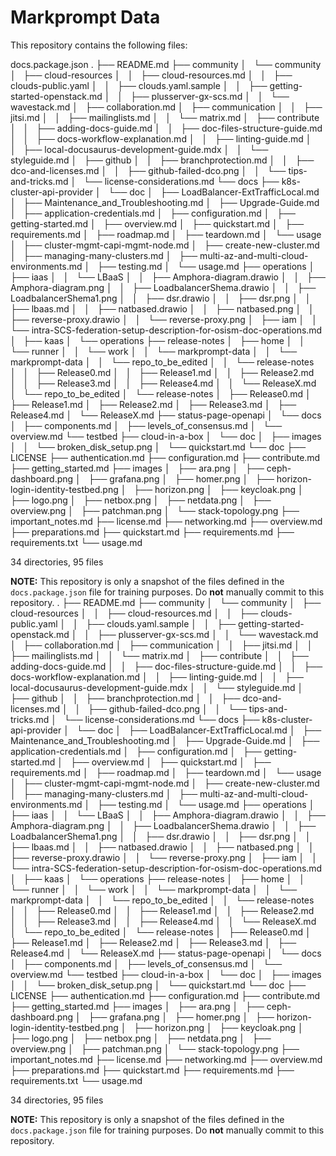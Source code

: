 # Markprompt Data

This repository contains the following files:

docs.package.json
.
├── README.md
├── community
│   └── community
│       ├── cloud-resources
│       │   ├── cloud-resources.md
│       │   ├── clouds-public.yaml
│       │   ├── clouds.yaml.sample
│       │   ├── getting-started-openstack.md
│       │   ├── plusserver-gx-scs.md
│       │   └── wavestack.md
│       ├── collaboration.md
│       ├── communication
│       │   ├── jitsi.md
│       │   ├── mailinglists.md
│       │   └── matrix.md
│       ├── contribute
│       │   ├── adding-docs-guide.md
│       │   ├── doc-files-structure-guide.md
│       │   ├── docs-workflow-explanation.md
│       │   ├── linting-guide.md
│       │   ├── local-docusaurus-development-guide.mdx
│       │   └── styleguide.md
│       ├── github
│       │   ├── branchprotection.md
│       │   ├── dco-and-licenses.md
│       │   ├── github-failed-dco.png
│       │   └── tips-and-tricks.md
│       └── license-considerations.md
└── docs
    ├── k8s-cluster-api-provider
    │   └── doc
    │       ├── LoadBalancer-ExtTrafficLocal.md
    │       ├── Maintenance_and_Troubleshooting.md
    │       ├── Upgrade-Guide.md
    │       ├── application-credentials.md
    │       ├── configuration.md
    │       ├── getting-started.md
    │       ├── overview.md
    │       ├── quickstart.md
    │       ├── requirements.md
    │       ├── roadmap.md
    │       ├── teardown.md
    │       └── usage
    │           ├── cluster-mgmt-capi-mgmt-node.md
    │           ├── create-new-cluster.md
    │           ├── managing-many-clusters.md
    │           ├── multi-az-and-multi-cloud-environments.md
    │           ├── testing.md
    │           └── usage.md
    ├── operations
    │   ├── iaas
    │   │   └── LBaaS
    │   │       ├── Amphora-diagram.drawio
    │   │       ├── Amphora-diagram.png
    │   │       ├── LoadbalancerShema.drawio
    │   │       ├── LoadbalancerShema1.png
    │   │       ├── dsr.drawio
    │   │       ├── dsr.png
    │   │       ├── lbaas.md
    │   │       ├── natbased.drawio
    │   │       ├── natbased.png
    │   │       ├── reverse-proxy.drawio
    │   │       └── reverse-proxy.png
    │   ├── iam
    │   │   └── intra-SCS-federation-setup-description-for-osism-doc-operations.md
    │   ├── kaas
    │   └── operations
    ├── release-notes
    │   ├── home
    │   │   └── runner
    │   │       └── work
    │   │           └── markprompt-data
    │   │               └── markprompt-data
    │   │                   └── repo_to_be_edited
    │   │                       └── release-notes
    │   │                           ├── Release0.md
    │   │                           ├── Release1.md
    │   │                           ├── Release2.md
    │   │                           ├── Release3.md
    │   │                           ├── Release4.md
    │   │                           └── ReleaseX.md
    │   └── repo_to_be_edited
    │       └── release-notes
    │           ├── Release0.md
    │           ├── Release1.md
    │           ├── Release2.md
    │           ├── Release3.md
    │           ├── Release4.md
    │           └── ReleaseX.md
    ├── status-page-openapi
    │   └── docs
    │       ├── components.md
    │       ├── levels_of_consensus.md
    │       └── overview.md
    └── testbed
        ├── cloud-in-a-box
        │   └── doc
        │       ├── images
        │       │   └── broken_disk_setup.png
        │       └── quickstart.md
        └── doc
            ├── LICENSE
            ├── authentication.md
            ├── configuration.md
            ├── contribute.md
            ├── getting_started.md
            ├── images
            │   ├── ara.png
            │   ├── ceph-dashboard.png
            │   ├── grafana.png
            │   ├── homer.png
            │   ├── horizon-login-identity-testbed.png
            │   ├── horizon.png
            │   ├── keycloak.png
            │   ├── logo.png
            │   ├── netbox.png
            │   ├── netdata.png
            │   ├── overview.png
            │   ├── patchman.png
            │   └── stack-topology.png
            ├── important_notes.md
            ├── license.md
            ├── networking.md
            ├── overview.md
            ├── preparations.md
            ├── quickstart.md
            ├── requirements.md
            ├── requirements.txt
            └── usage.md

34 directories, 95 files

**NOTE:** This repository is only a snapshot of the files defined in the `docs.package.json` file for training purposes. Do **not** manually commit to this repository.
.
├── README.md
├── community
│   └── community
│       ├── cloud-resources
│       │   ├── cloud-resources.md
│       │   ├── clouds-public.yaml
│       │   ├── clouds.yaml.sample
│       │   ├── getting-started-openstack.md
│       │   ├── plusserver-gx-scs.md
│       │   └── wavestack.md
│       ├── collaboration.md
│       ├── communication
│       │   ├── jitsi.md
│       │   ├── mailinglists.md
│       │   └── matrix.md
│       ├── contribute
│       │   ├── adding-docs-guide.md
│       │   ├── doc-files-structure-guide.md
│       │   ├── docs-workflow-explanation.md
│       │   ├── linting-guide.md
│       │   ├── local-docusaurus-development-guide.mdx
│       │   └── styleguide.md
│       ├── github
│       │   ├── branchprotection.md
│       │   ├── dco-and-licenses.md
│       │   ├── github-failed-dco.png
│       │   └── tips-and-tricks.md
│       └── license-considerations.md
└── docs
    ├── k8s-cluster-api-provider
    │   └── doc
    │       ├── LoadBalancer-ExtTrafficLocal.md
    │       ├── Maintenance_and_Troubleshooting.md
    │       ├── Upgrade-Guide.md
    │       ├── application-credentials.md
    │       ├── configuration.md
    │       ├── getting-started.md
    │       ├── overview.md
    │       ├── quickstart.md
    │       ├── requirements.md
    │       ├── roadmap.md
    │       ├── teardown.md
    │       └── usage
    │           ├── cluster-mgmt-capi-mgmt-node.md
    │           ├── create-new-cluster.md
    │           ├── managing-many-clusters.md
    │           ├── multi-az-and-multi-cloud-environments.md
    │           ├── testing.md
    │           └── usage.md
    ├── operations
    │   ├── iaas
    │   │   └── LBaaS
    │   │       ├── Amphora-diagram.drawio
    │   │       ├── Amphora-diagram.png
    │   │       ├── LoadbalancerShema.drawio
    │   │       ├── LoadbalancerShema1.png
    │   │       ├── dsr.drawio
    │   │       ├── dsr.png
    │   │       ├── lbaas.md
    │   │       ├── natbased.drawio
    │   │       ├── natbased.png
    │   │       ├── reverse-proxy.drawio
    │   │       └── reverse-proxy.png
    │   ├── iam
    │   │   └── intra-SCS-federation-setup-description-for-osism-doc-operations.md
    │   ├── kaas
    │   └── operations
    ├── release-notes
    │   ├── home
    │   │   └── runner
    │   │       └── work
    │   │           └── markprompt-data
    │   │               └── markprompt-data
    │   │                   └── repo_to_be_edited
    │   │                       └── release-notes
    │   │                           ├── Release0.md
    │   │                           ├── Release1.md
    │   │                           ├── Release2.md
    │   │                           ├── Release3.md
    │   │                           ├── Release4.md
    │   │                           └── ReleaseX.md
    │   └── repo_to_be_edited
    │       └── release-notes
    │           ├── Release0.md
    │           ├── Release1.md
    │           ├── Release2.md
    │           ├── Release3.md
    │           ├── Release4.md
    │           └── ReleaseX.md
    ├── status-page-openapi
    │   └── docs
    │       ├── components.md
    │       ├── levels_of_consensus.md
    │       └── overview.md
    └── testbed
        ├── cloud-in-a-box
        │   └── doc
        │       ├── images
        │       │   └── broken_disk_setup.png
        │       └── quickstart.md
        └── doc
            ├── LICENSE
            ├── authentication.md
            ├── configuration.md
            ├── contribute.md
            ├── getting_started.md
            ├── images
            │   ├── ara.png
            │   ├── ceph-dashboard.png
            │   ├── grafana.png
            │   ├── homer.png
            │   ├── horizon-login-identity-testbed.png
            │   ├── horizon.png
            │   ├── keycloak.png
            │   ├── logo.png
            │   ├── netbox.png
            │   ├── netdata.png
            │   ├── overview.png
            │   ├── patchman.png
            │   └── stack-topology.png
            ├── important_notes.md
            ├── license.md
            ├── networking.md
            ├── overview.md
            ├── preparations.md
            ├── quickstart.md
            ├── requirements.md
            ├── requirements.txt
            └── usage.md

34 directories, 95 files

**NOTE:** This repository is only a snapshot of the files defined in the `docs.package.json` file for training purposes. Do **not** manually commit to this repository.
